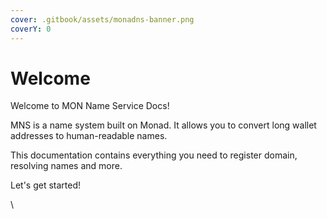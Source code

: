 ```yaml
---
cover: .gitbook/assets/monadns-banner.png
coverY: 0
---
```


# Welcome

Welcome to MON Name Service Docs!

MNS is a name system built on Monad. It allows you to convert long wallet addresses to human-readable names.&#x20;

This documentation contains everything you need  to register domain, resolving names and more.&#x20;

Let's get started!

\
